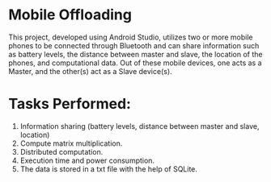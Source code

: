 # Mobile Offloading

This project, developed using Android Studio, utilizes two or more mobile phones to be
connected through Bluetooth and can share
information such as battery levels, the distance between
master and slave, the location of the phones, and computational
data. Out of these mobile devices, one acts as a Master, and
the other(s) act as a Slave device(s). 

# Tasks Performed:
  1. Information sharing (battery levels, distance between master and slave, location)
  2. Compute matrix multiplication.
  3. Distributed computation.
  4. Execution time and power consumption.
  5. The data is stored in a txt file with the help of SQLite.
